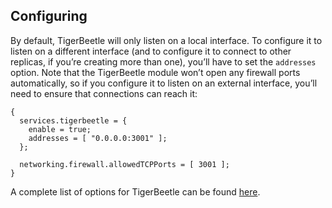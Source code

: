 ## Configuring

By default, TigerBeetle will only listen on a local interface. To configure it to listen on a different interface (and to configure it to connect to other replicas, if you’re creating more than one), you’ll have to set the `addresses` option. Note that the TigerBeetle module won’t open any firewall ports automatically, so if you configure it to listen on an external interface, you’ll need to ensure that connections can reach it:

```programlisting
{
  services.tigerbeetle = {
    enable = true;
    addresses = [ "0.0.0.0:3001" ];
  };

  networking.firewall.allowedTCPPorts = [ 3001 ];
}
```

A complete list of options for TigerBeetle can be found [here](options.html#opt-services.tigerbeetle.enable).
